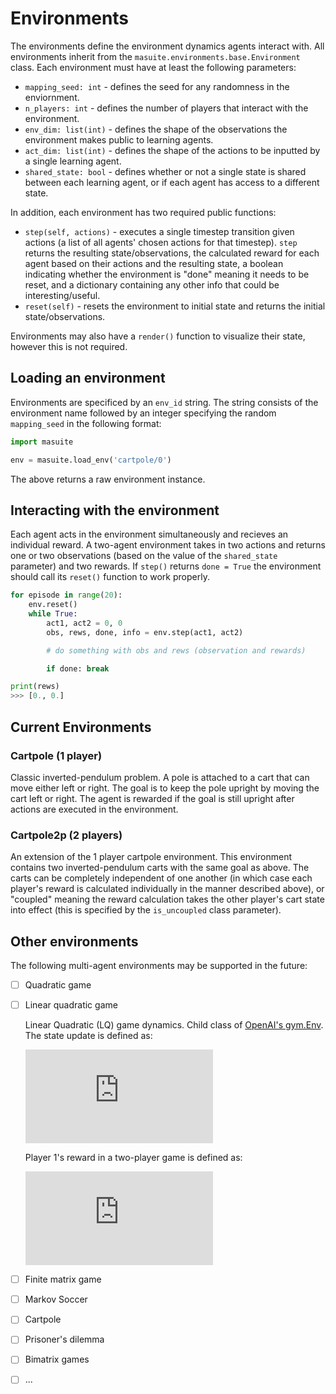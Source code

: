 # Environments
The environments define the environment dynamics agents interact with. All environments inherit from the `masuite.environments.base.Environment` class. Each environment must have at least the following parameters:
* `mapping_seed: int` - defines the seed for any randomness in the enviornment.
* `n_players: int` - defines the number of players that interact with the environment.
* `env_dim: list(int)` - defines the shape of the observations the environment makes public to learning agents.
* `act_dim: list(int)` - defines the shape of the actions to be inputted by a single learning agent.
* `shared_state: bool` - defines whether or not a single state is shared between each learning agent, or if each agent has access to a different state.

In addition, each environment has two required public functions:
* `step(self, actions)` - executes a single timestep transition given actions (a list of all agents' chosen actions for that timestep). `step` returns the resulting state/observations, the calculated reward for each agent based on their actions and the resulting state, a boolean indicating whether the environment is "done" meaning it needs to be reset, and a dictionary containing any other info that could be interesting/useful.
* `reset(self)` - resets the environment to initial state and returns the initial state/observations.

Environments may also have a `render()` function to visualize their state, however this is not required.

## Loading an environment
Environments are specificed by an `env_id` string. The string consists of the environment name followed by an integer specifying the random `mapping_seed` in the following format:
```python
import masuite

env = masuite.load_env('cartpole/0')
```

The above returns a raw environment instance.

## Interacting with the environment
Each agent acts in the environment simultaneously and recieves an individual reward.
A two-agent environment takes in two actions and returns one or two observations (based on the value of the `shared_state` parameter) and two rewards. If `step()` returns `done = True` the environment should call its `reset()` function to work properly.

```python
for episode in range(20):
    env.reset()
    while True:
        act1, act2 = 0, 0
        obs, rews, done, info = env.step(act1, act2)

        # do something with obs and rews (observation and rewards)

        if done: break

print(rews)
>>> [0., 0.]
```


## Current Environments
### Cartpole (1 player)
Classic inverted-pendulum problem. A pole is attached to a cart that can move either left or right. The goal is to keep the pole upright by moving the cart left or right. The agent is rewarded if the goal is still upright after actions are executed in the environment.

### Cartpole2p (2 players)
An extension of the 1 player cartpole environment. This environment contains two inverted-pendulum carts with the same goal as above. The carts can be completely independent of one another (in which case each player's reward is calculated individually in the manner described above), or "coupled" meaning the reward calculation takes the other player's cart state into effect (this is specified by the `is_uncoupled` class parameter).

## Other environments 
The following multi-agent environments may be supported in the future:
- [ ] Quadratic game
- [ ] Linear quadratic game

  Linear Quadratic (LQ) game dynamics. Child class of [OpenAI's gym.Env](https://github.com/openai/gym/blob/c8a659369d98706b3c98b84b80a34a832bbdc6c0/gym/core.py#L8). The state update is defined as:
  
  ![equation](https://latex.codecogs.com/gif.latex?s_%7Bt&plus;1%7D%20%3D%20A%20%5Ccdot%20s_t%20&plus;%20%28%5Csum_%7Bi%3D1%7D%5E%7Bn%5C_players%7D%20B_i%20%5Ccdot%20a_i%29%20&plus;%20%5Comega)
  
  Player 1's reward in a two-player game is defined as:
  
  ![equation](https://latex.codecogs.com/gif.latex?r_1%20%3D%20-x%5ET%20%5Ccdot%20Q_1%20%5Ccdot%20x%20-%20a_1%5ET%20%5Ccdot%20R_%7B11%7D%20%5Ccdot%20a_1%20&plus;%20a_2%5ET%20%5Ccdot%20R_%7B12%7D%20%5Ccdot%20a_2)
  
- [ ] Finite matrix game
- [ ] Markov Soccer
- [ ] Cartpole 
- [ ] Prisoner's dilemma
- [ ] Bimatrix games
- [ ] ...
